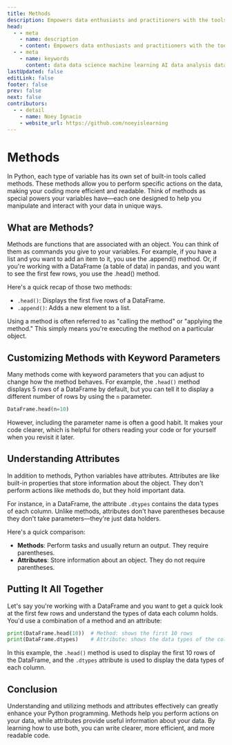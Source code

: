 ```yaml
---
title: Methods
description: Empowers data enthusiasts and practitioners with the tools and knowledge to unlock the potential of data.
head:
  - - meta
    - name: description
    - content: Empowers data enthusiasts and practitioners with the tools and knowledge to unlock the potential of data.
  - - meta
    - name: keywords
      content: data data science machine learning AI data analysis data-driven data enthusiasts data practitioners
lastUpdated: false
editLink: false
footer: false
prev: false
next: false
contributors:
  - - detail
    - name: Noey Ignacio
    - website_url: https://github.com/noeyislearning
---
```


# Methods

In Python, each type of variable has its own set of built-in tools called methods. These methods allow you to perform specific actions on the data, making your coding more efficient and readable. Think of methods as special powers your variables have—each one designed to help you manipulate and interact with your data in unique ways.

## What are Methods?

Methods are functions that are associated with an object. You can think of them as commands you give to your variables. For example, if you have a list and you want to add an item to it, you use the .append() method. Or, if you're working with a DataFrame (a table of data) in pandas, and you want to see the first few rows, you use the .head() method.

Here's a quick recap of those two methods:

- `.head()`: Displays the first five rows of a DataFrame.
- `.append()`: Adds a new element to a list.

Using a method is often referred to as "calling the method" or "applying the method." This simply means you're executing the method on a particular object.

## Customizing Methods with Keyword Parameters

Many methods come with keyword parameters that you can adjust to change how the method behaves. For example, the `.head()` method displays 5 rows of a DataFrame by default, but you can tell it to display a different number of rows by using the `n` parameter.

```python
DataFrame.head(n=10)
```

However, including the parameter name is often a good habit. It makes your code clearer, which is helpful for others reading your code or for yourself when you revisit it later.

## Understanding Attributes

In addition to methods, Python variables have attributes. Attributes are like built-in properties that store information about the object. They don't perform actions like methods do, but they hold important data.

For instance, in a DataFrame, the attribute `.dtypes` contains the data types of each column. Unlike methods, attributes don't have parentheses because they don't take parameters—they're just data holders.

Here's a quick comparison:

- **Methods**: Perform tasks and usually return an output. They require parentheses.
- **Attributes**: Store information about an object. They do not require parentheses.

## Putting It All Together

Let's say you're working with a DataFrame and you want to get a quick look at the first few rows and understand the types of data each column holds. You'd use a combination of a method and an attribute:

```python
print(DataFrame.head(10))  # Method: shows the first 10 rows
print(DataFrame.dtypes)    # Attribute: shows the data types of the columns
```

In this example, the `.head()` method is used to display the first 10 rows of the DataFrame, and the `.dtypes` attribute is used to display the data types of each column.

## Conclusion

Understanding and utilizing methods and attributes effectively can greatly enhance your Python programming. Methods help you perform actions on your data, while attributes provide useful information about your data. By learning how to use both, you can write clearer, more efficient, and more readable code.
